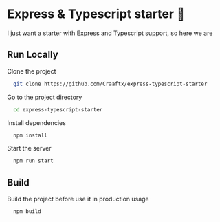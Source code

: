 
# Express & Typescript starter 🐌

I just want a starter with Express and Typescript support, so here we are


## Run Locally

Clone the project

```bash
  git clone https://github.com/Craaftx/express-typescript-starter
```

Go to the project directory

```bash
  cd express-typescript-starter
```

Install dependencies

```bash
  npm install
```

Start the server

```bash
  npm run start
```


## Build

Build the project before use it in production usage

```bash
  npm build
```
    